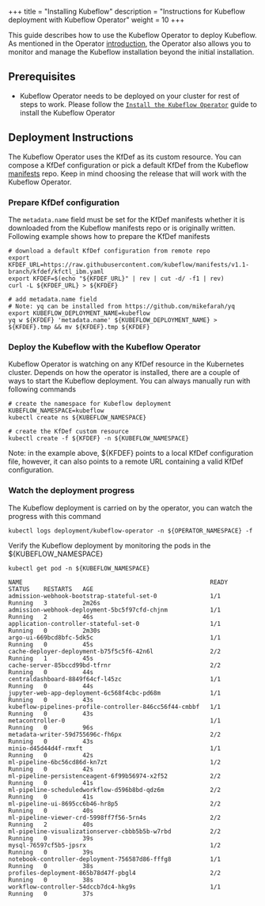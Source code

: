 +++
title = "Installing Kubeflow"
description = "Instructions for Kubeflow deployment with Kubeflow Operator"
weight = 10
+++

This guide describes how to use the Kubeflow Operator to deploy Kubeflow. As mentioned in the Operator [introduction](/docs/distributions/operator/introduction.md), the Operator also allows you to monitor and manage the Kubeflow installation beyond the initial installation.

## Prerequisites

* Kubeflow Operator needs to be deployed on your cluster for rest of steps to work. Please follow the [`Install the Kubeflow Operator`](/docs/methods/operator/install-operator) guide to install the Kubeflow Operator

## Deployment Instructions

The Kubeflow Operator uses the KfDef as its custom resource. You can compose a KfDef configuration or pick a default KfDef from the Kubeflow [manifests](https://github.com/kubeflow/manifests/tree/master/kfdef) repo. Keep in mind choosing the release that will work with the Kubeflow Operator.

### Prepare KfDef configuration

The `metadata.name` field must be set for the KfDef manifests whether it is downloaded from the Kubeflow manifests repo or is originally written. Following example shows how to prepare the KfDef manifests

```shell
# download a default KfDef configuration from remote repo
export KFDEF_URL=https://raw.githubusercontent.com/kubeflow/manifests/v1.1-branch/kfdef/kfctl_ibm.yaml
export KFDEF=$(echo "${KFDEF_URL}" | rev | cut -d/ -f1 | rev)
curl -L ${KFDEF_URL} > ${KFDEF}

# add metadata.name field
# Note: yq can be installed from https://github.com/mikefarah/yq
export KUBEFLOW_DEPLOYMENT_NAME=kubeflow
yq w ${KFDEF} 'metadata.name' ${KUBEFLOW_DEPLOYMENT_NAME} > ${KFDEF}.tmp && mv ${KFDEF}.tmp ${KFDEF}
```

### Deploy the Kubeflow with the Kubeflow Operator

Kubeflow Operator is watching on any KfDef resource in the Kubernetes cluster. Depends on how the operator is installed, there are a couple of ways to start the Kubeflow deployment. You can always manually run with following commands

```shell
# create the namespace for Kubeflow deployment
KUBEFLOW_NAMESPACE=kubeflow
kubectl create ns ${KUBEFLOW_NAMESPACE}

# create the KfDef custom resource
kubectl create -f ${KFDEF} -n ${KUBEFLOW_NAMESPACE}
```

Note: in the example above, ${KFDEF} points to a local KfDef configuration file, however, it can also points to a remote URL containing a valid KfDef configuration.

### Watch the deployment progress

The Kubeflow deployment is carried on by the operator, you can watch the progress with this command

```shell
kubectl logs deployment/kubeflow-operator -n ${OPERATOR_NAMESPACE} -f
```

Verify the Kubeflow deployment by monitoring the pods in the ${KUBEFLOW_NAMESPACE}

```shell
kubectl get pod -n ${KUBEFLOW_NAMESPACE}

NAME                                                     READY   STATUS    RESTARTS   AGE
admission-webhook-bootstrap-stateful-set-0               1/1     Running   3          2m26s
admission-webhook-deployment-5bc5f97cfd-chjnm            1/1     Running   2          46s
application-controller-stateful-set-0                    1/1     Running   0          2m30s
argo-ui-669bcd8bfc-5dk5c                                 1/1     Running   0          45s
cache-deployer-deployment-b75f5c5f6-42n6l                2/2     Running   1          45s
cache-server-85bccd99bd-tfrnr                            2/2     Running   0          44s
centraldashboard-8849f64cf-l45zc                         1/1     Running   0          44s
jupyter-web-app-deployment-6c568f4cbc-pd68m              1/1     Running   0          43s
kubeflow-pipelines-profile-controller-846cc56f44-cmbbf   1/1     Running   0          43s
metacontroller-0                                         1/1     Running   0          96s
metadata-writer-59d755696c-fh6px                         2/2     Running   0          43s
minio-d45d44d4f-rmxft                                    1/1     Running   0          42s
ml-pipeline-6bc56cd86d-kn7zt                             1/2     Running   0          42s
ml-pipeline-persistenceagent-6f99b56974-x2f52            2/2     Running   0          41s
ml-pipeline-scheduledworkflow-d596b8bd-qdz6m             2/2     Running   0          41s
ml-pipeline-ui-8695cc6b46-hr8p5                          2/2     Running   0          40s
ml-pipeline-viewer-crd-5998ff7f56-5rn4s                  2/2     Running   2          40s
ml-pipeline-visualizationserver-cbbb5b5b-w7rbd           2/2     Running   0          39s
mysql-76597cf5b5-jpsrx                                   1/2     Running   0          39s
notebook-controller-deployment-756587d86-fffg8           1/1     Running   0          38s
profiles-deployment-865b78d47f-pbgl4                     2/2     Running   0          38s
workflow-controller-54dccb7dc4-hkg9s                     1/1     Running   0          37s
```

